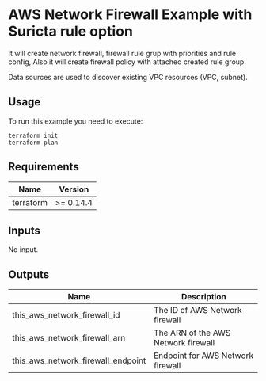 # AWS Network Firewall Example with Suricta rule option

It will create network firewall, firewall rule grup with priorities and rule config, Also it will create firewall policy with attached created rule group.

Data sources are used to discover existing VPC resources (VPC, subnet).

## Usage

To run this example you need to execute:

    terraform init
    terraform plan

## Requirements

| Name | Version |
|------|---------|
| terraform | >= 0.14.4 |

## Inputs

No input.

## Outputs

| Name | Description |
|------|-------------|
| this_aws_network_firewall_id| The ID of AWS Network firewall |
| this_aws_network_firewall_arn | The ARN of the AWS Network firewall |
| this_aws_network_firewall_endpoint | Endpoint for AWS Network firewall |